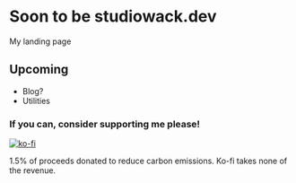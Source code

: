 # Soon to be studiowack.dev

My landing page

## Upcoming
* Blog?
* Utilities



### If you can, consider supporting me please!
[![ko-fi](https://ko-fi.com/img/githubbutton_sm.svg)](https://ko-fi.com/C0C5PKKV9)

1.5% of proceeds donated to reduce carbon emissions.
Ko-fi takes none of the revenue.
